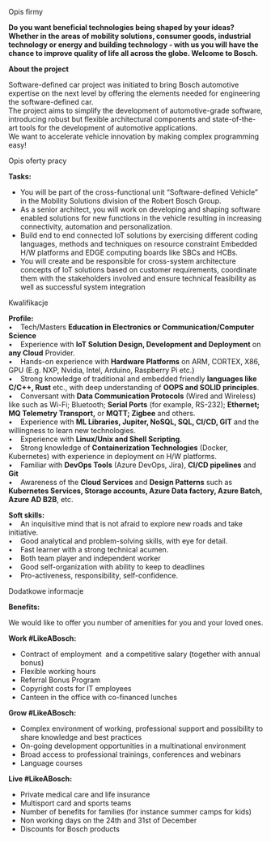 Opis firmy

**Do you want beneficial technologies being shaped by your ideas? Whether in the areas of mobility solutions, consumer goods, industrial technology or energy and building technology - with us you will have the chance to improve quality of life all across the globe. Welcome to Bosch.**

**About the project**

Software-defined car project was initiated to bring Bosch automotive expertise on the next level by offering the elements needed for engineering the software-defined car.   
The project aims to simplify the development of automotive-grade software, introducing robust but flexible architectural components and state-of-the-art tools for the development of automotive applications.  
We want to accelerate vehicle innovation by making complex programming easy!

Opis oferty pracy

**Tasks:**

-   You will be part of the cross-functional unit “Software-defined Vehicle” in the Mobility Solutions division of the Robert Bosch Group.
-   As a senior architect, you will work on developing and shaping software enabled solutions for new functions in the vehicle resulting in increasing connectivity, automation and personalization.
-   Build end to end connected IoT solutions by exercising different coding languages, methods and techniques on resource constraint Embedded H/W platforms and EDGE computing boards like SBCs and HCBs.
-   You will create and be responsible for cross-system architecture concepts of IoT solutions based on customer requirements, coordinate them with the stakeholders involved and ensure technical feasibility as well as successful system integration

Kwalifikacje

**Profile:**  
•    Tech/Masters **Education in Electronics or Communication/Computer Science**  
•    Experience with **IoT Solution Design, Development and Deployment** on **any Cloud** Provider.  
•    Hands-on experience with **Hardware Platforms** on ARM, CORTEX, X86, GPU (E.g. NXP, Nvidia, Intel, Arduino, Raspberry Pi etc.)  
•    Strong knowledge of traditional and embedded friendly **languages like C/C++, Rust** etc., with deep understanding of **OOPS and SOLID principles**.  
•    Conversant with **Data Communication Protocols** (Wired and Wireless) like such as Wi-Fi; Bluetooth; **Serial Ports** (for example, RS-232); **Ethernet; MQ Telemetry Transport,** or **MQTT; Zigbee** and others.  
•    Experience with **ML Libraries, Jupiter, NoSQL, SQL, CI/CD, GIT** and the willingness to learn new technologies.  
•    Experience with **Linux/Unix and Shell Scripting**.  
•    Strong knowledge of **Containerization Technologies** (Docker, Kubernetes) with experience in deployment on H/W platforms.  
•    Familiar with **DevOps Tools** (Azure DevOps, Jira), **CI/CD pipelines** and **Git**  
•    Awareness of the **Cloud Services** and **Design Patterns** such as **Kubernetes Services, Storage accounts, Azure Data factory, Azure Batch, Azure AD B2B**, etc.

**Soft skills:**  
•    An inquisitive mind that is not afraid to explore new roads and take initiative.  
•    Good analytical and problem-solving skills, with eye for detail.  
•    Fast learner with a strong technical acumen.  
•    Both team player and independent worker  
•    Good self-organization with ability to keep to deadlines  
•    Pro-activeness, responsibility, self-confidence.  

Dodatkowe informacje

**Benefits:**

We would like to offer you number of amenities for you and your loved ones.

**Work #LikeABosch:**

-   Contract of employment  and a competitive salary (together with annual bonus)
-   Flexible working hours
-   Referral Bonus Program
-   Copyright costs for IT employees
-   Canteen in the office with co-financed lunches

**Grow #LikeABosch:**

-   Complex environment of working, professional support and possibility to share knowledge and best practices
-   On-going development opportunities in a multinational environment
-   Broad access to professional trainings, conferences and webinars
-   Language courses

**Live #LikeABosch:**

-   Private medical care and life insurance
-   Multisport card and sports teams
-   Number of benefits for families (for instance summer camps for kids)
-   Non working days on the 24th and 31st of December
-   Discounts for Bosch products